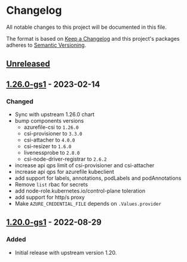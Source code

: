 # Changelog

All notable changes to this project will be documented in this file.

The format is based on [Keep a Changelog](http://keepachangelog.com/en/1.0.0/)
and this project's packages adheres to [Semantic Versioning](http://semver.org/spec/v2.0.0.html).

## [Unreleased]

## [1.26.0-gs1] - 2023-02-14

### Changed

* Sync with upstream 1.26.0 chart
* bump components versions
  * azurefile-csi to `1.26.0`
  * csi-provisioner to `3.3.0`
  * csi-attacher to `4.0.0`
  * csi-resizer to `1.6.0`
  * livenessprobe to `2.8.0`
  * csi-node-driver-registrar to `2.6.2`
* increase api qps limit of csi-provisioner and csi-attacher 
* increase api qps for azurefile kubeclient
* add support for labels, annotations, podLabels and podAnnotations 
* Remove `list` rbac for secrets
* add node-role.kubernetes.io/control-plane toleration
* add support for http/s proxy 
* Make `AZURE_CREDENTIAL_FILE` depends on `.Values.provider` 

## [1.20.0-gs1] - 2022-08-29

### Added

- Initial release with upstream version 1.20.

[Unreleased]: https://github.com/giantswarm/azurefile-csi-driver-app/compare/v1.26.0-gs1...HEAD
[1.26.0-gs1]: https://github.com/giantswarm/azurefile-csi-driver-app/compare/v1.20.0-gs1...v1.26.0-gs1
[1.20.0-gs1]: https://github.com/giantswarm/azurefile-csi-driver-app/compare/v0.0.0...v1.20.0-gs1
